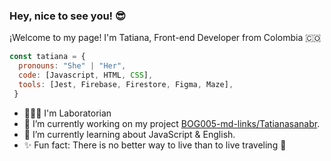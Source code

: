 ### Hey, nice to see you! 😎

¡Welcome to my page!
I'm Tatiana, Front-end Developer from Colombia 🇨🇴 

```js
const tatiana = {
  pronouns: "She" | "Her",
  code: [Javascript, HTML, CSS],
  tools: [Jest, Firebase, Firestore, Figma, Maze],
 }
 ```
 - 👩🏻‍💻 I'm Laboratorian
 - 🔭 I’m currently working on my project [BOG005-md-links/Tatianasanabr](https://github.com/Tatianasanabr/BOG005-md-links).
 - 🌱 I’m currently learning about JavaScript & English.
 - ✨ Fun fact: There is no better way to live than to live traveling 🛫


<!--
**Tatianasanabr/Tatianasanabr** is a ✨ _special_ ✨ repository because its `README.md` (this file) appears on your GitHub profile.

Here are some ideas to get you started:



- 👯 I’m looking to collaborate on ...
- 🤔 I’m looking for help with ...
- 💬 Ask me about ...
- 📫 How to reach me: ...
- 😄 Pronouns: ...
-->
